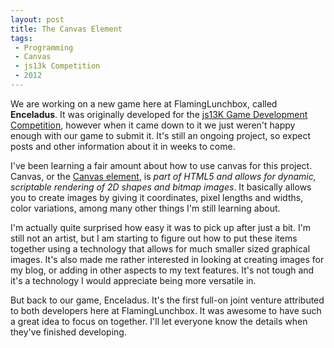```yaml
---
layout: post
title: The Canvas Element  
tags: 
 - Programming
 - Canvas
 - js13k Competition
 - 2012
---
```


We are working on a new game here at FlamingLunchbox, called **Enceladus**.  It was originally developed for the [js13K Game Development Competition](http://js13kgames.com/), however when it came down to it we just weren't happy enough with our game to submit it.  It's still an ongoing project, so expect posts and other information about it in weeks to come.

I've been learning a fair amount about how to use canvas for this project.  Canvas, or the [Canvas element](http://en.wikipedia.org/wiki/Canvas_element), is *part of HTML5 and allows for dynamic, scriptable rendering of 2D shapes and bitmap images*.  It basically allows you to create images by giving it coordinates, pixel lengths and widths, color variations, among many other things I'm still learning about.

I'm actually quite surprised how easy it was to pick up after just a bit.  I'm still not an artist, but I am starting to figure out how to put these items together using a technology that allows for much smaller sized graphical images.  It's also made me rather interested in looking at creating images for my blog, or adding in other aspects to my text features.  It's not tough and it's a technology I would appreciate being more versatile in.

But back to our game, Enceladus.  It's the first full-on joint venture attributed to both developers here at FlamingLunchbox.  It was awesome to have such a great idea to focus on together.   I'll let everyone know the details when they've finished developing.